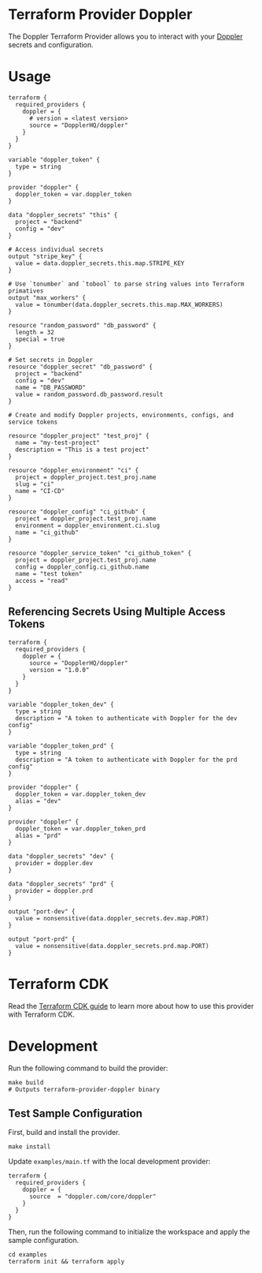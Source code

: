 # Terraform Provider Doppler

The Doppler Terraform Provider allows you to interact with your [Doppler](https://doppler.com) secrets and configuration.

# Usage

```hcl
terraform {
  required_providers {
    doppler = {
      # version = <latest version>
      source = "DopplerHQ/doppler"
    }
  }
}

variable "doppler_token" {
  type = string
}

provider "doppler" {
  doppler_token = var.doppler_token
}

data "doppler_secrets" "this" {
  project = "backend"
  config = "dev"
}

# Access individual secrets
output "stripe_key" {
  value = data.doppler_secrets.this.map.STRIPE_KEY
}

# Use `tonumber` and `tobool` to parse string values into Terraform primatives
output "max_workers" {
  value = tonumber(data.doppler_secrets.this.map.MAX_WORKERS)
}

resource "random_password" "db_password" {
  length = 32
  special = true
}

# Set secrets in Doppler
resource "doppler_secret" "db_password" {
  project = "backend"
  config = "dev"
  name = "DB_PASSWORD"
  value = random_password.db_password.result
}

# Create and modify Doppler projects, environments, configs, and service tokens

resource "doppler_project" "test_proj" {
  name = "my-test-project"
  description = "This is a test project"
}

resource "doppler_environment" "ci" {
  project = doppler_project.test_proj.name
  slug = "ci"
  name = "CI-CD"
}

resource "doppler_config" "ci_github" {
  project = doppler_project.test_proj.name
  environment = doppler_environment.ci.slug
  name = "ci_github"
}

resource "doppler_service_token" "ci_github_token" {
  project = doppler_project.test_proj.name
  config = doppler_config.ci_github.name
  name = "test token"
  access = "read"
}
```

## Referencing Secrets Using Multiple Access Tokens

```
terraform {
  required_providers {
    doppler = {
      source = "DopplerHQ/doppler"
      version = "1.0.0"
    }
  }
}

variable "doppler_token_dev" {
  type = string
  description = "A token to authenticate with Doppler for the dev config"
}

variable "doppler_token_prd" {
  type = string
  description = "A token to authenticate with Doppler for the prd config"
}

provider "doppler" {
  doppler_token = var.doppler_token_dev
  alias = "dev"
}

provider "doppler" {
  doppler_token = var.doppler_token_prd
  alias = "prd"
}

data "doppler_secrets" "dev" {
  provider = doppler.dev
}

data "doppler_secrets" "prd" {
  provider = doppler.prd
}

output "port-dev" {
  value = nonsensitive(data.doppler_secrets.dev.map.PORT)
}

output "port-prd" {
  value = nonsensitive(data.doppler_secrets.prd.map.PORT)
}
```

# Terraform CDK

Read the [Terraform CDK guide](https://docs.doppler.com/docs/terraform-cdk) to learn more about how to use this provider with Terraform CDK.

# Development

Run the following command to build the provider:

```shell
make build
# Outputs terraform-provider-doppler binary
```

## Test Sample Configuration

First, build and install the provider.

```shell
make install
```

Update `examples/main.tf` with the local development provider:

```hcl
terraform {
  required_providers {
    doppler = {
      source  = "doppler.com/core/doppler"
    }
  }
}
```

Then, run the following command to initialize the workspace and apply the sample configuration.

```shell
cd examples
terraform init && terraform apply
```
